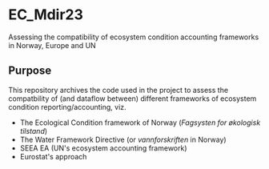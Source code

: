 # EC_Mdir23
Assessing the compatibility of ecosystem condition accounting frameworks in Norway, Europe and UN 

## Purpose
This repository archives the code used in the project to assess the compatbility of (and dataflow between) different frameworks of ecosystem condition reporting/accounting, viz.

* The Ecological Condition framework of Norway (_Fagsysten for økologisk tilstand_)
* The Water Framework Directive (or _vannforskriften_ in Norway)
* SEEA EA (UN's ecosystem accounting framework)
* Eurostat's approach  
